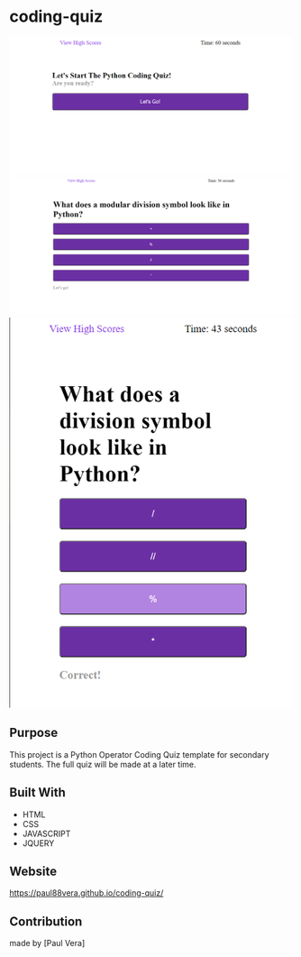 # coding-quiz

![Screenshot](https://github.com/paul88vera/coding-quiz/blob/main/assets/images/CQ_Start.png)
![Screenshot](https://github.com/paul88vera/coding-quiz/blob/main/assets/images/CQ_Questions.png)
![Screenshot](https://github.com/paul88vera/coding-quiz/blob/main/assets/images/CQ_mobile.png)

## Purpose
This project is a Python Operator Coding Quiz template for secondary students. The full quiz will be made at a later time.

## Built With
* HTML
* CSS
* JAVASCRIPT
* JQUERY

## Website
https://paul88vera.github.io/coding-quiz/

## Contribution
made by [Paul Vera]